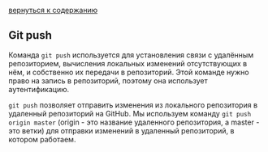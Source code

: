 [вернуться к содержанию](/readme.md)

## Git push

Команда `git push` используется для установления связи с удалённым репозиторием, вычисления локальных изменений отсутствующих в нём, и собственно их передачи в репозиторий. Этой команде нужно право на запись в репозиторий, поэтому она использует аутентификацию.

`git push` позволяет отправить изменения из локального репозитория в удаленный репозиторий на GitHub. Мы используем команду `git push origin master` (origin - это название удаленного репозитория, а master - это ветки) для отправки изменений в удаленный репозиторий, в котором работаем.
